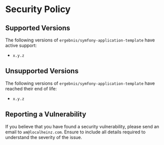 # Security Policy

## Supported Versions

The following versions of `ergebnis/symfony-application-template` have active support:

- `x.y.z`

## Unsupported Versions

The following versions of `ergebnis/symfony-application-template` have reached their end of life:

- `x.y.z`

## Reporting a Vulnerability

If you believe that you have found a security vulnerability, please send an email to `am@localheinz.com`. Ensure to include all details required to understand the severity of the issue.
